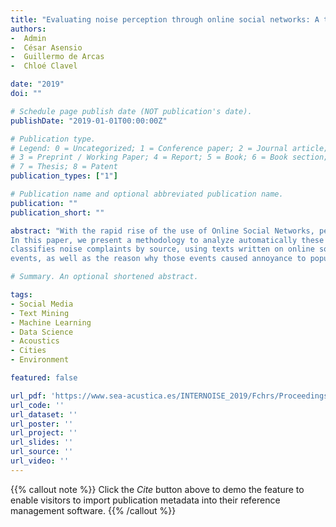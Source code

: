 ```yaml
---
title: "Evaluating noise perception through online social networks: A text mining approach to designing a noise-event alarm system based on social media content"
authors:
-  Admin
-  César Asensio
-  Guillermo de Arcas
-  Chloé Clavel

date: "2019"
doi: ""

# Schedule page publish date (NOT publication's date).
publishDate: "2019-01-01T00:00:00Z"

# Publication type.
# Legend: 0 = Uncategorized; 1 = Conference paper; 2 = Journal article;
# 3 = Preprint / Working Paper; 4 = Report; 5 = Book; 6 = Book section;
# 7 = Thesis; 8 = Patent
publication_types: ["1"]

# Publication name and optional abbreviated publication name.
publication: ""
publication_short: ""

abstract: "With the rapid rise of the use of Online Social Networks, people have been sharing their opinions and feelings on the Internet: they write about their personal interests and political opinions, but also about their feelings about noisy activities and sounds they hear during their daily life. This textual information could provide policy makers and city managers with insights about the community response towards specific noisy events in cities that may be useful for improving the management of these activities.
In this paper, we present a methodology to analyze automatically these Internet opinions by using machine learning and Natural Language processing Technologies. This approach has allowed us to build a system that automatically detects and
classifies noise complaints by source, using texts written on online social networks as input. We also present a noise-event alarm system based on statistical process control theory that uses the power of our methodology to detect problematic noise
events, as well as the reason why those events caused annoyance to population."

# Summary. An optional shortened abstract.

tags:
- Social Media
- Text Mining
- Machine Learning
- Data Science
- Acoustics
- Cities
- Environment

featured: false

url_pdf: 'https://www.sea-acustica.es/INTERNOISE_2019/Fchrs/Proceedings/1410.pdf'
url_code: ''
url_dataset: ''
url_poster: ''
url_project: ''
url_slides: ''
url_source: ''
url_video: ''
---
```

{{% callout note %}}
Click the _Cite_ button above to demo the feature to enable visitors to import publication metadata into their reference management software.
{{% /callout %}}
                            
